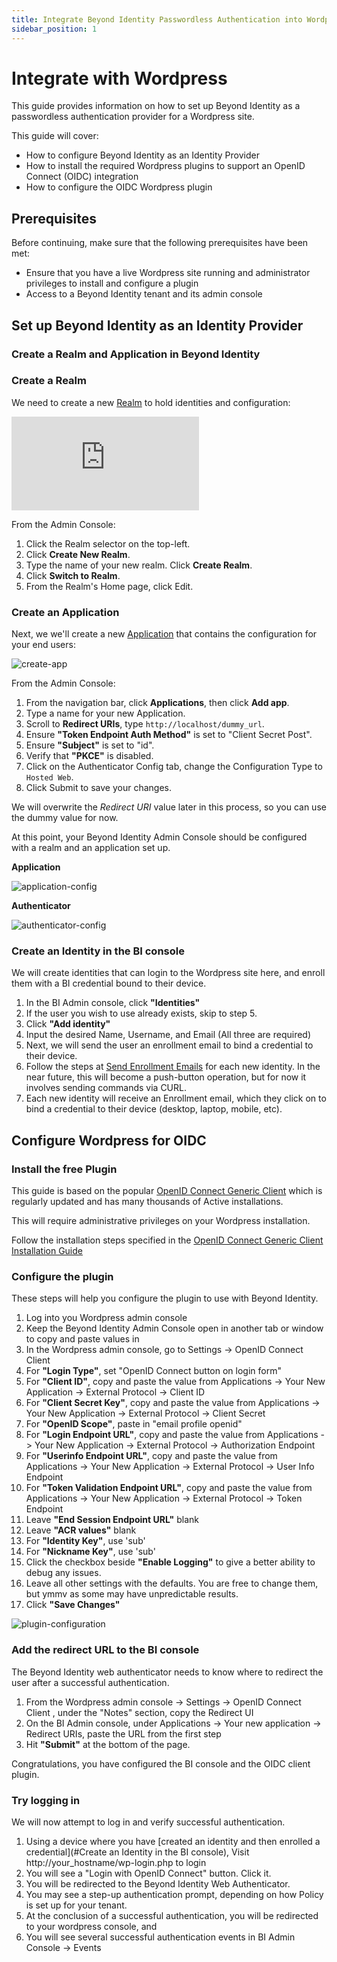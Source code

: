 ```yaml
---
title: Integrate Beyond Identity Passwordless Authentication into Wordpress
sidebar_position: 1
---
```


# Integrate with Wordpress

This guide provides information on how to set up Beyond Identity as a passwordless authentication provider for a Wordpress site.

This guide will cover:
* How to configure Beyond Identity as an Identity Provider
* How to install the required Wordpress plugins to support an OpenID Connect (OIDC) integration
* How to configure the OIDC Wordpress plugin

## Prerequisites

Before continuing, make sure that the following prerequisites have been met:
  * Ensure that you have a live Wordpress site running and administrator privileges to install and configure a plugin
  * Access to a Beyond Identity tenant and its admin console

## Set up Beyond Identity as an Identity Provider

### Create a Realm and Application in Beyond Identity

### Create a Realm

We need to create a new [Realm](https://developer.beyondidentity.com/docs/v1/platform-overview/architecture#realms) to hold identities and configuration: 

<div style={{position: 'relative', paddingBottom: 'calc(73% + 20px)', height: '0'}}>
	<iframe src='https://demo.arcade.software/eyWvI91g13J7qj5vmCfD?embed&forceNoOpeningAnimation=true' frameBorder="0" style={{position: 'absolute', top: '0', left: '0', width: '100%', height: '100%'}}>
	</iframe>
</div>

From the Admin Console: 
1. Click the Realm selector on the top-left.
2. Click **Create New Realm**.
3. Type the name of your new realm. Click **Create Realm**.
4. Click **Switch to Realm**.
5. From the Realm's Home page, click Edit. 


### Create an Application

Next, we we'll create a new [Application](https://developer.beyondidentity.com/docs/v1/platform-overview/architecture#applications-and-authenticator-configs) that contains the configuration for your end users:

![create-app](/assets/getting-started-create-app.gif)

From the Admin Console: 
1. From the navigation bar, click **Applications**, then click **Add app**.
1. Type a name for your new Application. 
1. Scroll to **Redirect URIs**, type `http://localhost/dummy_url`.
1. Ensure **"Token Endpoint Auth Method"** is set to "Client Secret Post".
1. Ensure **"Subject"** is set to "id".
1. Verify that **"PKCE"** is disabled.
1. Click on the Authenticator Config tab, change the Configuration Type to `Hosted Web`.
1. Click Submit to save your changes.


We will overwrite the *Redirect URI* value later in this process, so you can use the dummy value for now.

At this point, your Beyond Identity Admin Console should be configured with a realm and an application set up.

**Application**

![application-config](/assets/wordpress-application-config.png)

**Authenticator**

![authenticator-config](/assets/wordpress-authenticator-config.png)

### Create an Identity in the BI console
  We will create identities that can login to the Wordpress site here, and enroll them with a BI credential bound to their device.

  1. In the BI Admin console, click **"Identities"**
  1. If the user you wish to use already exists, skip to step 5.
  1. Click **"Add identity"**
  1. Input the desired Name, Username, and Email (All three are required)
  1. Next, we will send the user an enrollment email to bind a credential to their device.
  1. Follow the steps at [Send Enrollment Emails](send-enrollment) for each new identity. In the near future, this will become a push-button operation, but for now it involves sending commands via CURL.
  1. Each new identity will receive an Enrollment email, which they click on to bind a credential to their device (desktop, laptop, mobile, etc).


## Configure Wordpress for OIDC

### Install the free Plugin

  This guide is based on the popular [OpenID Connect Generic Client](https://wordpress.org/plugins/daggerhart-openid-connect-generic/) which is regularly updated and has many thousands of Active installations.

  This will require administrative privileges on your Wordpress installation.

  Follow the installation steps specified in the [OpenID Connect Generic Client Installation Guide](https://wordpress.org/plugins/daggerhart-openid-connect-generic/#installation)

### Configure the plugin

  These steps will help you configure the plugin to use with Beyond Identity.

  1. Log into you Wordpress admin console
  1. Keep the Beyond Identity Admin Console open in another tab or window to copy and paste values in
  1. In the Wordpress admin console, go to Settings -> OpenID Connect Client
  1. For **"Login Type"**, set "OpenID Connect button on login form"
  1. For **"Client ID"**, copy and paste the value from Applications -> Your New Application -> External Protocol -> Client ID
  1. For **"Client Secret Key"**, copy and paste the value from Applications -> Your New Application -> External Protocol -> Client Secret
  1. For **"OpenID Scope"**, paste in "email profile openid"
  1. For **"Login Endpoint URL"**, copy and paste the value from Applications -> Your New Application -> External Protocol -> Authorization Endpoint
  1. For **"Userinfo Endpoint URL"**, copy and paste the value from Applications -> Your New Application -> External Protocol -> User Info Endpoint
  1. For **"Token Validation Endpoint URL"**, copy and paste the value from Applications -> Your New Application -> External Protocol -> Token Endpoint
  1. Leave **"End Session Endpoint URL"** blank
  1. Leave **"ACR values"** blank
  1. For **"Identity Key"**, use 'sub'
  1. For **"Nickname Key"**, use 'sub'
  1. Click the checkbox beside **"Enable Logging"** to give a better ability to debug any issues.
  1. Leave all other settings with the defaults. You are free to change them, but ymmv as some may have unpredictable results.
  1. Click **"Save Changes"**

![plugin-configuration](/assets/wordpress-plugin-config.png)

### Add the redirect URL to the BI console
The Beyond Identity web authenticator needs to know where to redirect the user after a successful authentication.

1. From the Wordpress admin console -> Settings -> OpenID Connect Client , under the "Notes" section, copy the Redirect UI
1. On the BI Admin console, under Applications -> Your new application -> Redirect URIs, paste the URL from the first step
1. Hit **"Submit"** at the bottom of the page.

Congratulations, you have configured the BI console and the OIDC client plugin.

### Try logging in

  We will now attempt to log in and verify successful authentication.

  1. Using a device where you have [created an identity and then enrolled a credential](#Create an Identity in the BI console), Visit http://your_hostname/wp-login.php to login
  1. You will see a "Login with OpenID Connect" button. Click it.
  1. You will be redirected to the Beyond Identity Web Authenticator. 
  1. You may see a step-up authentication prompt, depending on how Policy is set up for your tenant.
  1. At the conclusion of a successful authentication, you will be redirected to your wordpress console, and
  1. You will see several successful authentication events in BI Admin Console -> Events

